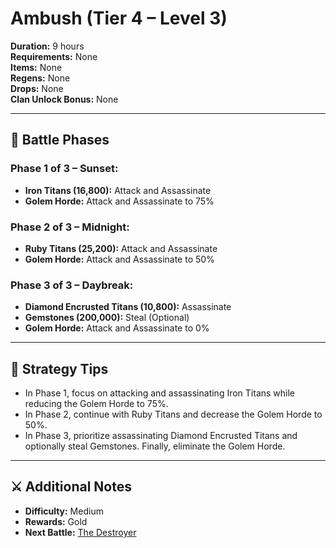 # Ambush (Tier 4 – Level 3)

**Duration:** 9 hours  
**Requirements:** None  
**Items:** None  
**Regens:** None  
**Drops:** None  
**Clan Unlock Bonus:** None

---

## 🧪 Battle Phases

### Phase 1 of 3 – Sunset:
- **Iron Titans (16,800):** Attack and Assassinate  
- **Golem Horde:** Attack and Assassinate to 75%

### Phase 2 of 3 – Midnight:
- **Ruby Titans (25,200):** Attack and Assassinate  
- **Golem Horde:** Attack and Assassinate to 50%

### Phase 3 of 3 – Daybreak:
- **Diamond Encrusted Titans (10,800):** Assassinate  
- **Gemstones (200,000):** Steal (Optional)  
- **Golem Horde:** Attack and Assassinate to 0%

---

## 🧭 Strategy Tips

- In Phase 1, focus on attacking and assassinating Iron Titans while reducing the Golem Horde to 75%.  
- In Phase 2, continue with Ruby Titans and decrease the Golem Horde to 50%.  
- In Phase 3, prioritize assassinating Diamond Encrusted Titans and optionally steal Gemstones. Finally, eliminate the Golem Horde.

---

## ⚔️ Additional Notes

- **Difficulty:** Medium  
- **Rewards:** Gold  
- **Next Battle:** [The Destroyer](the-destroyer.md)

